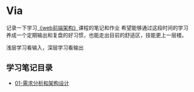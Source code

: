 # Via
记录一下学习[《web前端架构》](https://class.imooc.com/sc/110/learn)课程的笔记和作业
希望能够通过这段时间的学习养成一个定期输出和复盘的好习惯，也能走出目前的舒适区，技能更上一层楼。

浅层学习看输入，深层学习看输出
## 学习笔记目录
- [01-需求分析和架构设计](01-需求分析和架构设计.md)